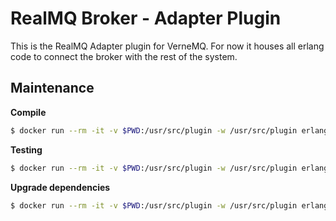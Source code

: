 # RealMQ Broker - Adapter Plugin
This is the RealMQ Adapter plugin for VerneMQ. For now it houses all erlang
code to connect the broker with the rest of the system.

## Maintenance
**Compile**
```bash
$ docker run --rm -it -v $PWD:/usr/src/plugin -w /usr/src/plugin erlang:19 rebar3 compile
```

**Testing**
```bash
$ docker run --rm -it -v $PWD:/usr/src/plugin -w /usr/src/plugin erlang:19 rebar3 enuit
```

**Upgrade dependencies**
```bash
$ docker run --rm -it -v $PWD:/usr/src/plugin -w /usr/src/plugin erlang:19 rebar3 upgrade 
```
